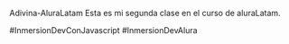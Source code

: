 Adivina-AluraLatam
Esta es mi segunda clase en el curso de aluraLatam.

#InmersionDevConJavascript
#InmersionDevAlura

